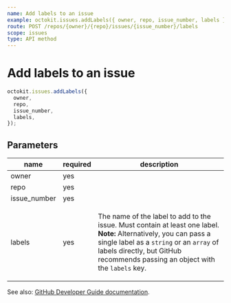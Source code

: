```yaml
---
name: Add labels to an issue
example: octokit.issues.addLabels({ owner, repo, issue_number, labels })
route: POST /repos/{owner}/{repo}/issues/{issue_number}/labels
scope: issues
type: API method
---
```


# Add labels to an issue

```js
octokit.issues.addLabels({
  owner,
  repo,
  issue_number,
  labels,
});
```

## Parameters

<table>
  <thead>
    <tr>
      <th>name</th>
      <th>required</th>
      <th>description</th>
    </tr>
  </thead>
  <tbody>
    <tr><td>owner</td><td>yes</td><td>

</td></tr>
<tr><td>repo</td><td>yes</td><td>

</td></tr>
<tr><td>issue_number</td><td>yes</td><td>

</td></tr>
<tr><td>labels</td><td>yes</td><td>

The name of the label to add to the issue. Must contain at least one label. **Note:** Alternatively, you can pass a single label as a `string` or an `array` of labels directly, but GitHub recommends passing an object with the `labels` key.

</td></tr>
  </tbody>
</table>

See also: [GitHub Developer Guide documentation](https://developer.github.com/v3/issues/labels/#add-labels-to-an-issue).
